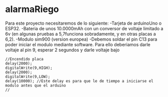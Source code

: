 # alarmaRiego
Para este proyecto necesitaremos de lo siguiente:
  -Tarjeta de arduinoUno o ESP32.
  -Bateria de unos 10.0000mAh con un conversor de voltaje limitado a 6v (en algunas pruebas a 5,7funciona sobradamente, y en otras placas a 6,2).
  -Modulo sim900 (version europea)
    -Debemos soldar el pin C13 para poder iniciar el modulo mediante software. Para ello deberiamos darle voltaje al pin 9, esperar 2 segundos y darle voltaje bajo   
    
    //Encendido placa
    delay(2000);
    digitalWrite(9,HIGH);
    delay(2000);
    digitalWrite(9,LOW);
    delay(10000); //Este delay es para que le de tiempo a iniciarse el modulo antes que el arduino
    //
